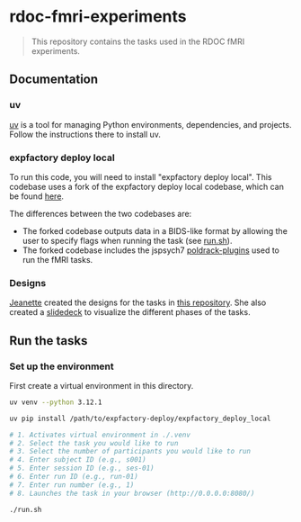 # rdoc-fmri-experiments

> This repository contains the tasks used in the RDOC fMRI experiments.

## Documentation

### uv 

[uv](https://docs.astral.sh/uv/getting-started/installation/) is a tool for managing Python environments, dependencies, and projects. Follow the instructions there to install uv. 

### expfactory deploy local

To run this code, you will need to install "expfactory deploy local". This codebase uses a fork of the expfactory deploy local codebase, which can be found [here](https://github.com/lobennett/expfactory-deploy).

The differences between the two codebases are:

- The forked codebase outputs data in a BIDS-like format by allowing the user to specify flags when running the task (see [run.sh](./run.sh#L72)).
- The forked codebase includes the jspsych7 [poldrack-plugins](https://github.com/lobennett/expfactory-deploy/tree/main/expfactory_deploy_local/src/expfactory_deploy_local/static/jspsych7/poldrack-plugins) used to run the fMRI tasks.


### Designs

[Jeanette](https://github.com/jmumford) created the designs for the tasks in [this repository](https://github.com/jmumford/efficiency_model_mockups). She also created a [slidedeck](https://docs.google.com/presentation/d/15qc8DHQ_8VCVIX6gASrjQIuLV7KIRNbVxNnqPzLIUC8/edit?usp=sharing) to visualize the different phases of the tasks.

## Run the tasks 

### Set up the environment

First create a virtual environment in this directory. 

```bash
uv venv --python 3.12.1
```


```bash
uv pip install /path/to/expfactory-deploy/expfactory_deploy_local
```


```bash
# 1. Activates virtual environment in ./.venv
# 2. Select the task you would like to run
# 3. Select the number of participants you would like to run
# 4. Enter subject ID (e.g., s001)
# 5. Enter session ID (e.g., ses-01)
# 6. Enter run ID (e.g., run-01)
# 7. Enter run number (e.g., 1)
# 8. Launches the task in your browser (http://0.0.0.0:8080/)

./run.sh

```
